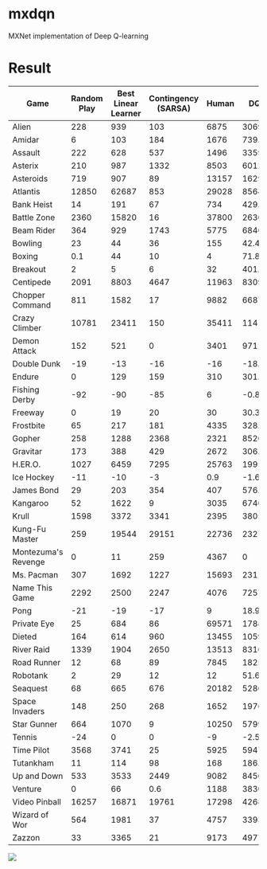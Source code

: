 # mxdqn
MXNet implementation of Deep Q-learning

# Result
| Game                | Random Play | Best Linear Learner | Contingency (SARSA) | Human | DQN    | MXDQN    | Normalized DON (% Human) |
|---------------------|-------------|---------------------|---------------------|-------|--------|----------|--------------------------|
| Alien               | 228         | 939                 | 103                 | 6875  | 3069   | 2331.1   | 43%                      |
| Amidar              | 6           | 103                 | 184                 | 1676  | 739.5  | 829      | 44%                      |
| Assault             | 222         | 628                 | 537                 | 1496  | 3359   | 2238.8   | 246%                     |
| Asterix             | 210         | 987                 | 1332                | 8503  | 6012   | 10433.3  | 70%                      |
| Asteroids           | 719         | 907                 | 89                  | 13157 | 1629   | 1205.2   | 7%                       |
| Atlantis            | 12850       | 62687               | 853                 | 29028 | 85641  | 4119800  | 450%                     |
| Bank Heist          | 14          | 191                 | 67                  | 734   | 429.7  | 603.3    | 58%                      |
| Battle Zone         | 2360        | 15820               | 16                  | 37800 | 26300  | 33000    | 68%                      |
| Beam Rider          | 364         | 929                 | 1743                | 5775  | 6846   | 8957.1   | 120%                     |
| Bowling             | 23          | 44                  | 36                  | 155   | 42.4   | 57.2     | 15%                      |
| Boxing              | 0.1         | 44                  | 10                  | 4     | 71.8   | 94.9     | 1708%                    |
| Breakout            | 2           | 5                   | 6                   | 32    | 401.2  | 397.9    | 1327%                    |
| Centipede           | 2091        | 8803                | 4647                | 11963 | 8309   | 4040.2   | 63%                      |
| Chopper Command     | 811         | 1582                | 17                  | 9882  | 6687   | 3636.2   | 65%                      |
| Crazy Climber       | 10781       | 23411               | 150                 | 35411 | 114103 | 118123.3 | 420%                     |
| Demon Attack        | 152         | 521                 | 0                   | 3401  | 9711   | 17029.2  | 294%                     |
| Double Dunk         | -19         | -13                 | -16                 | -16   | -18.1  | -10.7    | 17%                      |
| Endure              | 0           | 129                 | 159                 | 310   | 301.8  | 1421.6   | 98%                      |
| Fishing Derby       | -92         | -90                 | -85                 | 6     | -0.8   | 25.2     | 94%                      |
| Freeway             | 0           | 19                  | 20                  | 30    | 30.3   | 30.7     | 102%                     |
| Frostbite           | 65          | 217                 | 181                 | 4335  | 328.3  | 591.2    | 6%                       |
| Gopher              | 258         | 1288                | 2368                | 2321  | 8520   | 11403.4  | 400%                     |
| Gravitar            | 173         | 388                 | 429                 | 2672  | 306.7  | 611      | 5%                       |
| H.ER.O.             | 1027        | 6459                | 7295                | 25763 | 19950  | 13783.4  | 77%                      |
| Ice Hockey          | -11         | -10                 | -3                  | 0.9   | -1.6   | -3.9     | 79%                      |
| James Bond          | 29          | 203                 | 354                 | 407   | 576.7  | 536      | 145%                     |
| Kangaroo            | 52          | 1622                | 9                   | 3035  | 6740   | 11060    | 224%                     |
| Krull               | 1598        | 3372                | 3341                | 2395  | 3805   | 7904.7   | 277%                     |
| Kung-Fu Master      | 259         | 19544               | 29151               | 22736 | 23270  | 24382.4  | 102%                     |
| Montezuma's Revenge | 0           | 11                  | 259                 | 4367  | 0      | 200      | 0.0%                     |
| Ms. Pacman          | 307         | 1692                | 1227                | 15693 | 2311   | 2471.5   | 13%                      |
| Name This Game      | 2292        | 2500                | 2247                | 4076  | 7257   | 10386.5  | 278%                     |
| Pong                | -21         | -19                 | -17                 | 9     | 18.9   | 20       | 132%                     |
| Private Eye         | 25          | 684                 | 86                  | 69571 | 1788   | 434.8    | 3%                       |
| Dieted              | 164         | 614                 | 960                 | 13455 | 10596  | 10929.4  | 79%                      |
| River Raid          | 1339        | 1904                | 2650                | 13513 | 8316   | 1451.8   | 57%                      |
| Road Runner         | 12          | 68                  | 89                  | 7845  | 18257  | 44290.1  | 233%                     |
| Robotank            | 2           | 29                  | 12                  | 12    | 51.6   | 27.5     | 509%                     |
| Seaquest            | 68          | 665                 | 676                 | 20182 | 5286   | 28598.9  | 26%                      |
| Space Invaders      | 148         | 250                 | 268                 | 1652  | 1976   | 1662.1   | 122%                     |
| Star Gunner         | 664         | 1070                | 9                   | 10250 | 57997  | 50063.2  | 598%                     |
| Tennis              | -24         | 0                   | 0                   | -9    | -2.5   | 0        | 143%                     |
| Time Pilot          | 3568        | 3741                | 25                  | 5925  | 5947   | 6988.9   | 101%                     |
| Tutankham           | 11          | 114                 | 98                  | 168   | 186.7  | 325      | 112%                     |
| Up and Down         | 533         | 3533                | 2449                | 9082  | 8456   | 16000.3  | 93%                      |
| Venture             | 0           | 66                  | 0.6                 | 1188  | 3830   | 1151     | 32%                      |
| Video Pinball       | 16257       | 16871               | 19761               | 17298 | 42684  | 211099.5 | 2539%                    |
| Wizard of Wor       | 564         | 1981                | 37                  | 4757  | 3393   | 1343.6   | 68%                      |
| Zazzon              | 33          | 3365                | 21                  | 9173  | 4977   | 18261.8  | 54%                      |

![](https://raw.githubusercontent.com/zmonoid/mxdqn/master/figs/enduro.png)
